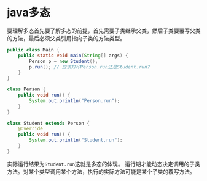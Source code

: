# java多态
要理解多态首先要了解多态的前提，首先需要子类继承父类，然后子类要覆写父类的方法，最后必须父类引用指向子类的方法类型。
```java
public class Main {
    public static void main(String[] args) {
        Person p = new Student();
        p.run(); // 应该打印Person.run还是Student.run?
    }
}

class Person {
    public void run() {
        System.out.println("Person.run");
    }
}

class Student extends Person {
    @Override
    public void run() {
        System.out.println("Student.run");
    }
}
```
实际运行结果为`Student.run`这就是多态的体现。
运行期才能动态决定调用的子类方法。对某个类型调用某个方法，执行的实际方法可能是某个子类的覆写方法。